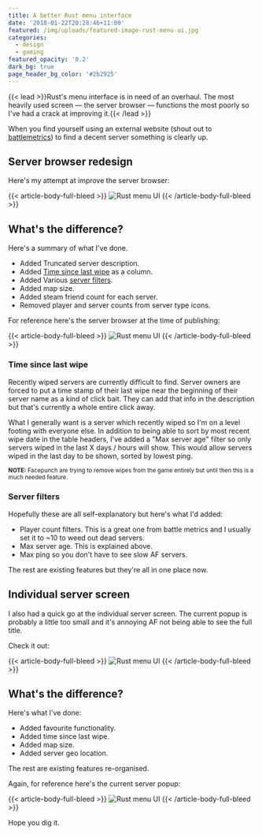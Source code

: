 ```yaml
---
title: A better Rust menu interface
date: '2018-01-22T20:28:46+11:00'
featured: /img/uploads/featured-image-rust-menu-ui.jpg
categories:
  - design
  - gaming
featured_opacity: '0.2'
dark_bg: true
page_header_bg_color: '#2b2925'
---
```

{{< lead >}}Rust's menu interface is in need of an overhaul. The most heavily used screen &mdash; the server browser &mdash; functions the most poorly so I've had a crack at improving it.{{< /lead >}}

When you find yourself using an external website (shout out to [battlemetrics](https://www.battlemetrics.com/servers/rust)) to find a decent server something is clearly up.

## Server browser redesign

Here's my attempt at improve the server browser:

{{< article-body-full-bleed >}}
![Rust menu UI](/img/uploads/article-rust-menu-ui-servers.jpg)
{{< /article-body-full-bleed >}}

## What's the difference?

Here's a summary of what I've done.

* Added Truncated server description.
* Added [Time since last wipe](#time-since-last-wipe) as a column.
* Added Various [server filters](#server-filters).
* Added map size.
* Added steam friend count for each server.
* Removed player and server counts from server type icons.

For reference here's the server browser at the time of publishing:

{{< article-body-full-bleed >}}
![Rust menu UI](/img/uploads/article-rust-menu-ui-servers-old.jpg)
{{< /article-body-full-bleed >}}

### Time since last wipe

Recently wiped servers are currently difficult to find. Server owners are forced to put a time stamp of their last wipe near the beginning of their server name as a kind of click bait. They can add that info in the description but that's currently a whole entire click away. 

What I generally want is a server which recently wiped so I'm on a level footing with everyone else. In addition to being able to sort by most recent wipe date in the table headers, I've added a "Max server age" filter so only servers wiped in the last X days / hours will show. This would allow servers wiped in the last day to be shown, sorted by lowest ping.

<small>**NOTE:** Facepunch are trying to remove wipes from the game entirely but until then this is a much needed feature.</small>

### Server filters

Hopefully these are all self-explanatory but here's what I'd added:

* Player count filters. This is a great one from battle metrics and I usually set it to ~10 to weed out dead servers.
* Max server age. This is explained above.
* Max ping so you don't have to see slow AF servers.

The rest are existing features but they're all in one place now.

## Individual server screen

I also had a quick go at the individual server screen. The current popup is probably a little too small and it's annoying AF not being able to see the full title. 

Check it out:

{{< article-body-full-bleed >}}
![Rust menu UI](/img/uploads/article-rust-menu-ui-servers-server.jpg)
{{< /article-body-full-bleed >}}

## What's the difference?

Here's what I've done:

* Added favourite functionality.
* Added time since last wipe.
* Added map size.
* Added server geo location.

The rest are existing features re-organised.

Again, for reference here's the current server popup:

{{< article-body-full-bleed >}}
![Rust menu UI](/img/uploads/article-rust-menu-ui-servers-server-old.jpg)
{{< /article-body-full-bleed >}}

Hope you dig it.